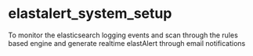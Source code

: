 # elastalert_system_setup
To monitor the elasticsearch logging events and scan through the rules based engine and generate realtime elastAlert through email notifications
